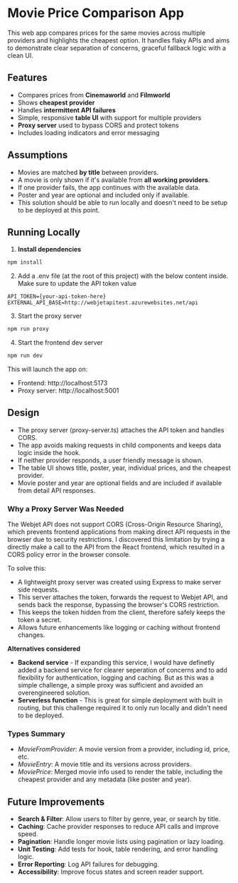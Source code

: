 # Movie Price Comparison App

This web app compares prices for the same movies across multiple providers and highlights the cheapest option. It handles flaky APIs and aims to demonstrate clear separation of concerns, graceful fallback logic with a clean UI.

## Features

- Compares prices from **Cinemaworld** and **Filmworld**
- Shows **cheapest provider**
- Handles **intermittent API failures**
- Simple, responsive **table UI** with support for multiple providers
- **Proxy server** used to bypass CORS and protect tokens
- Includes loading indicators and error messaging

## Assumptions

- Movies are matched **by title** between providers.
- A movie is only shown if it's available from **all working providers**.
- If one provider fails, the app continues with the available data.
- Poster and year are optional and included only if available.
- This solution should be able to run locally and doesn't need to be setup to be deployed at this point.

## Running Locally

1. **Install dependencies**

```bash
npm install
```

2. Add a .env file (at the root of this project) with the below content inside. Make sure to update the API token value

```env
API_TOKEN={your-api-token-here}
EXTERNAL_API_BASE=http://webjetapitest.azurewebsites.net/api
```

3. Start the proxy server

```bash
npm run proxy
```

4. Start the frontend dev server

```bash
npm run dev
```

This will launch the app on:

- Frontend: http://localhost:5173
- Proxy server: http://localhost:5001

## Design

- The proxy server (proxy-server.ts) attaches the API token and handles CORS.
- The app avoids making requests in child components and keeps data logic inside the hook.
- If neither provider responds, a user friendly message is shown.
- The table UI shows title, poster, year, individual prices, and the cheapest provider.
- Movie poster and year are optional fields and are included if available from detail API responses.

### Why a Proxy Server Was Needed

The Webjet API does not support CORS (Cross-Origin Resource Sharing), which prevents frontend applications from making direct API requests in the browser due to security restrictions. I discovered this limitation by trying a directly make a call to the API from the React frontend, which resulted in a CORS policy error in the browser console.

To solve this:

- A lightweight proxy server was created using Express to make server side requests.
- This server attaches the token, forwards the request to Webjet API, and sends back the response, bypassing the browser's CORS restriction.
- This keeps the token hidden from the client, therefore safely keeps the token a secret.
- Allows future enhancements like logging or caching without frontend changes.

**Alternatives considered**

- **Backend service** - If expanding this service, I would have definetly added a backend service for clearer seperation of concerns and to add flexibility for authentication, logging and caching. But as this was a simple challenge, a simple proxy was sufficient and avoided an overengineered solution.
- **Serverless function** - This is great for simple deployment with built in routing, but this challenge required it to only run locally and didn't need to be deployed.

### Types Summary

- _MovieFromProvider_: A movie version from a provider, including id, price, etc.
- _MovieEntry_: A movie title and its versions across providers.
- _MoviePrice_: Merged movie info used to render the table, including the cheapest provider and any metadata (like poster and year).

## Future Improvements

- **Search & Filter**: Allow users to filter by genre, year, or search by title.
- **Caching**: Cache provider responses to reduce API calls and improve speed.
- **Pagination**: Handle longer movie lists using pagination or lazy loading.
- **Unit Testing**: Add tests for hook, table rendering, and error handling logic.
- **Error Reporting**: Log API failures for debugging.
- **Accessibility**: Improve focus states and screen reader support.
